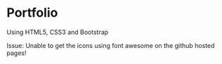 # Portfolio
Using HTML5, CSS3 and Bootstrap

Issue: Unable to get the icons using font awesome on the github hosted pages!
